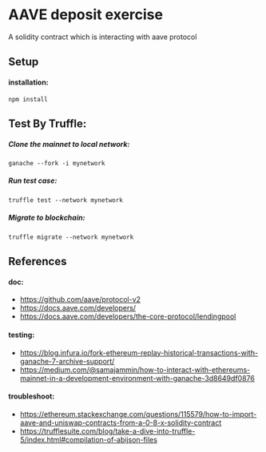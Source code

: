 # AAVE deposit exercise

A solidity contract which is interacting with aave protocol

## Setup

#### installation:
```
npm install
```

## Test By Truffle:

##### Clone the mainnet to local network:
```
ganache --fork -i mynetwork
```

##### Run test case:
```
truffle test --network mynetwork
```

##### Migrate to blockchain:
```
truffle migrate --network mynetwork
```

## References
#### doc:
- https://github.com/aave/protocol-v2
- https://docs.aave.com/developers/
- https://docs.aave.com/developers/the-core-protocol/lendingpool

#### testing:
- https://blog.infura.io/fork-ethereum-replay-historical-transactions-with-ganache-7-archive-support/
- https://medium.com/@samajammin/how-to-interact-with-ethereums-mainnet-in-a-development-environment-with-ganache-3d8649df0876

#### troubleshoot:
- https://ethereum.stackexchange.com/questions/115579/how-to-import-aave-and-uniswap-contracts-from-a-0-8-x-solidity-contract
- https://trufflesuite.com/blog/take-a-dive-into-truffle-5/index.html#compilation-of-abijson-files
